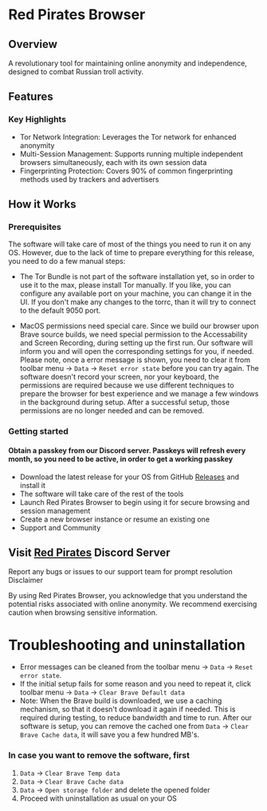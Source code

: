 # Red Pirates Browser

## Overview

A revolutionary tool for maintaining online anonymity and independence, designed to combat Russian troll activity.

## Features
### Key Highlights

* Tor Network Integration: Leverages the Tor network for enhanced anonymity
* Multi-Session Management: Supports running multiple independent browsers simultaneously, each with its own session data
* Fingerprinting Protection: Covers 90% of common fingerprinting methods used by trackers and advertisers

## How it Works

### Prerequisites

The software will take care of most of the things you need to run it on any OS.
However, due to the lack of time to prepare everything for this release, you need to do a few manual steps:

* The Tor Bundle is not part of the software installation yet, so in order to use it to the max, please install Tor manually. If you like, you can configure any available port on your machine, you can change it in the UI. If you don't make any changes to the torrc, than it will try to connect to the default 9050 port.

* MacOS permissions need special care. Since we build our browser upon Brave source builds, we need special permission to the Accessability and Screen Recording, during setting up the first run. Our software will inform you and will open the corresponding settings for you, if needed. Please note, once a error message is shown, you need to clear it from toolbar menu -> `Data` -> `Reset error state` before you can try again. The software doesn't record your screen, nor your keyboard, the permissions are required because we use different techniques to prepare the browser for best experience and we manage a few windows in the background during setup. After a successful setup, those permissions are no longer needed and can be removed.

### Getting started

####  Obtain a passkey from our Discord server. Passkeys will refresh every month, so you need to be active, in order to get a working passkey

* Download the latest release for your OS from GitHub [Releases](https://github.com/bg-elves/red-pirates/releases) and install it
* The software will take care of the rest of the tools
* Launch Red Pirates Browser to begin using it for secure browsing and session management
* Create a new browser instance or resume an existing one
* Support and Community


## Visit [Red Pirates](https://discord.com/invite/72gcvShPWZ) Discord Server
Report any bugs or issues to our support team for prompt resolution
Disclaimer

By using Red Pirates Browser, you acknowledge that you understand the potential risks associated with online anonymity. We recommend exercising caution when browsing sensitive information.

# Troubleshooting and uninstallation

* Error messages can be cleaned from the toolbar menu -> `Data` -> `Reset error state`.
* If the initial setup fails for some reason and you need to repeat it, click toolbar menu -> `Data` -> `Clear Brave Default data`
* Note: When the Brave build is downloaded, we use a caching mechanism, so that it doesn't download it again if needed. This is required during testing, to reduce bandwidth and time to run. After our software is setup, you can remove the cached one from `Data` -> `Clear Brave Cache data`, it will save you a few hundred MB's.

### In case you want to remove the software, first
1. `Data` -> `Clear Brave Temp data`
2. `Data` -> `Clear Brave Cache data`
3. `Data` -> `Open storage folder` and delete the opened folder
4. Proceed with uninstallation as usual on your OS